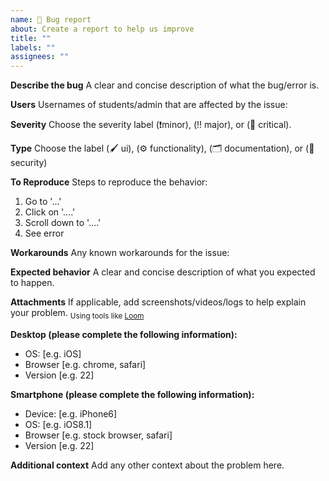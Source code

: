 ```yaml
---
name: 🐛 Bug report
about: Create a report to help us improve
title: ""
labels: ""
assignees: ""
---
```


**Describe the bug**
A clear and concise description of what the bug/error is.

**Users**
Usernames of students/admin that are affected by the issue: 

**Severity**
Choose the severity label (❗️minor), (‼️ major), or (🚨 critical).

**Type**
Choose the label (🖌️ ui), (⚙️ functionality), (🗂️ documentation), or (🔐 security)

**To Reproduce**
Steps to reproduce the behavior:

1. Go to '...'
2. Click on '....'
3. Scroll down to '....'
4. See error

**Workarounds**
Any known workarounds for the issue:

**Expected behavior**
A clear and concise description of what you expected to happen.

**Attachments**
If applicable, add screenshots/videos/logs to help explain your problem.
<sub>Using tools like [Loom](https://chrome.google.com/webstore/detail/loom-for-chrome/liecbddmkiiihnedobmlmillhodjkdmb)</sub>

**Desktop (please complete the following information):**

- OS: [e.g. iOS]
- Browser [e.g. chrome, safari]
- Version [e.g. 22]

**Smartphone (please complete the following information):**

- Device: [e.g. iPhone6]
- OS: [e.g. iOS8.1]
- Browser [e.g. stock browser, safari]
- Version [e.g. 22]

**Additional context**
Add any other context about the problem here.
